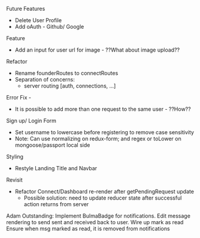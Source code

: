Future Features
- Delete User Profile
- Add oAuth - Github/ Google

Feature
- Add an input for user url for image - ??What about image upload??

Refactor
  - Rename founderRoutes to connectRoutes
  - Separation of concerns:
    - server routing [auth, connections, ...]    

Error Fix - 
 - It is possible to add more than one request to the same user - ??How?? 

Sign up/ Login Form
 - Set username to lowercase before registering to remove case sensitivity
  - Note: Can use normalizing on redux-form; and regex or toLower on mongoose/passport local side

Styling
  - Restyle Landing Title and Navbar  
  
Revisit 
- Refactor Connect/Dashboard re-render after getPendingRequest update
  - Possible solution: need to update reducer state after successful action returns from server

Adam Outstanding:
Implement BulmaBadge for notifications.
Edit message rendering to send sent and received back to user.
Wire up mark as read
Ensure when msg marked as read, it is removed from notifications